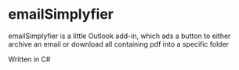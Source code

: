 <h1>emailSimplyfier</h1>

emailSimplyfier is a little Outlook add-in, which ads a button to either archive an email or download all containing pdf into a specific folder

Written in C#
